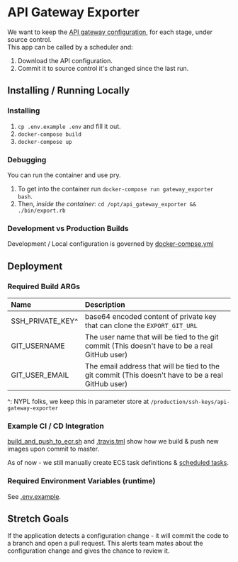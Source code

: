 # API Gateway Exporter

We want to keep the [API gateway configuration](https://docs.aws.amazon.com/cli/latest/reference/apigateway/get-export.html), for each stage, under source control.  
This app can be called by a scheduler and:

1.  Download the API configuration.
2.  Commit it to source control it's changed since the last run.

## Installing / Running Locally

### Installing

1.  `cp .env.example .env` and fill it out.
2.  `docker-compose build`
3.  `docker-compose up`

### Debugging

You can run the container and use pry.

1.  To get into the container run `docker-compose run gateway_exporter bash`.  
2.  Then, _inside the container_: `cd /opt/api_gateway_exporter && ./bin/export.rb`

### Development vs Production Builds

Development / Local configuration is governed by [docker-compse.yml](./docker-compse.yml)

## Deployment

### Required Build ARGs

| Name             | Description                                                                                        |
|:-----------------|:---------------------------------------------------------------------------------------------------|
| SSH_PRIVATE_KEY^ | base64 encoded content of private key that can clone the `EXPORT_GIT_URL`                          |
| GIT_USERNAME     | The user name that will be tied to the git commit (This doesn't have to be a real GitHub user)     |
| GIT_USER_EMAIL   | The email address that will be tied to the git commit (This doesn't have to be a real GitHub user) |

^: NYPL folks, we keep this in parameter store at `/production/ssh-keys/api-gateway-exporter`

### Example CI / CD Integration

[build_and_push_to_ecr.sh](./provisioning/travis_ci_and_cd/build_and_push_to_ecr.sh) and [.travis.tml](.travis.yml)
show how we build & push new images upon commit to master.

As of now - we still manually create ECS task definitions & [scheduled tasks](https://docs.aws.amazon.com/AmazonECS/latest/developerguide/scheduled_tasks.html).

### Required Environment Variables (runtime)

See [.env.example](./.env.example).

## Stretch Goals

If the application detects a configuration change - it will commit the code to a branch and open a pull request. This alerts team mates about the configuration change and gives the chance to review it.
